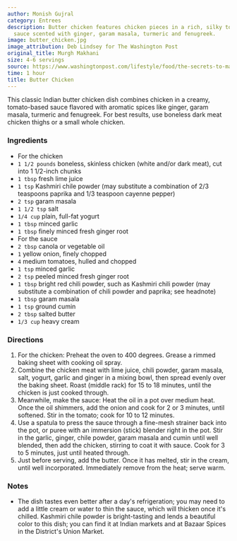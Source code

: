 ```yaml
---
author: Monish Gujral
category: Entrees
description: Butter chicken features chicken pieces in a rich, silky tomato-cream
  sauce scented with ginger, garam masala, turmeric and fenugreek.
image: butter_chicken.jpg
image_attribution: Deb Lindsey for The Washington Post
original_title: Murgh Makhani
size: 4-6 servings
source: https://www.washingtonpost.com/lifestyle/food/the-secrets-to-making-two-of-indias-most-famous-dishes-from-the-family-that-invented-them/2018/01/29/0e47f76c-fd37-11e7-8f66-2df0b94bb98a_story.html?utm_term=.22e5b3398e7c
time: 1 hour
title: Butter Chicken
---
```


This classic Indian butter chicken dish combines chicken in a creamy, tomato-based sauce flavored with aromatic spices like ginger, garam masala, turmeric and fenugreek. For best results, use boneless dark meat chicken thighs or a small whole chicken.

### Ingredients

* For the chicken
* `1 1/2 pounds` boneless, skinless chicken (white and/or dark meat), cut into 1 1/2-inch chunks
* `1 tbsp` fresh lime juice
* `1 tsp` Kashmiri chile powder (may substitute a combination of 2/3 teaspoons paprika and 1/3 teaspoon cayenne pepper)
* `2 tsp` garam masala
* `1 1/2 tsp` salt
* `1/4 cup` plain, full-fat yogurt
* `1 tbsp` minced garlic
* `1 tbsp` finely minced fresh ginger root
* For the sauce
* `2 tbsp` canola or vegetable oil
* `1` yellow onion, finely chopped
* `4` medium tomatoes, hulled and chopped
* `1 tsp` minced garlic
* `2 tsp` peeled minced fresh ginger root
* `1 tbsp` bright red chili powder, such as Kashmiri chili powder (may substitute a combination of chili powder and paprika; see headnote)
* `1 tbsp` garam masala
* `1 tsp` ground cumin
* `2 tbsp` salted butter
* `1/3 cup` heavy cream

### Directions

1. For the chicken: Preheat the oven to 400 degrees. Grease a rimmed baking sheet with cooking oil spray.
2. Combine the chicken meat with lime juice, chili powder, garam masala, salt, yogurt, garlic and ginger in a mixing bowl, then spread evenly over the baking sheet. Roast (middle rack) for 15 to 18 minutes, until the chicken is just cooked through.
3. Meanwhile, make the sauce: Heat the oil in a pot over medium heat. Once the oil shimmers, add the onion and cook for 2 or 3 minutes, until softened. Stir in the tomato; cook for 10 to 12 minutes.
4. Use a spatula to press the sauce through a fine-mesh strainer back into the pot, or puree with an immersion (stick) blender right in the pot. Stir in the garlic, ginger, chile powder, garam masala and cumin until well blended, then add the chicken, stirring to coat it with sauce. Cook for 3 to 5 minutes, just until heated through.
5. Just before serving, add the butter. Once it has melted, stir in the cream, until well incorporated. Immediately remove from the heat; serve warm.

### Notes

- The dish tastes even better after a day's refrigeration; you may need to add a little cream or water to thin the sauce, which will thicken once it's chilled. Kashmiri chile powder is bright-tasting and lends a beautiful color to this dish; you can find it at Indian markets and at Bazaar Spices in the District's Union Market.
